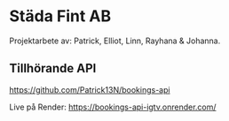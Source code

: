 # Städa Fint AB

Projektarbete av: Patrick, Elliot, Linn, Rayhana & Johanna.

## Tillhörande API
https://github.com/Patrick13N/bookings-api

Live på Render: https://bookings-api-igtv.onrender.com/
